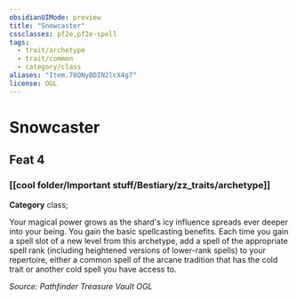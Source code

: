 ```yaml
---
obsidianUIMode: preview
title: "Snowcaster"
cssclasses: pf2e,pf2e-spell
tags:
  - trait/archetype
  - trait/common
  - category/class
aliases: "Item.78QNyBDIN2lcX4g7"
license: OGL
---
```

# Snowcaster
## Feat 4
### [[cool folder/Important stuff/Bestiary/zz_traits/archetype]]

**Category** class; 




Your magical power grows as the shard's icy influence spreads ever deeper into your being. You gain the basic spellcasting benefits. Each time you gain a spell slot of a new level from this archetype, add a spell of the appropriate spell rank (including heightened versions of lower-rank spells) to your repertoire, either a common spell of the arcane tradition that has the cold trait or another cold spell you have access to.

*Source: Pathfinder Treasure Vault*
*OGL*